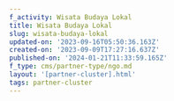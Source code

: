 ```yaml
---
f_activity: Wisata Budaya Lokal
title: Wisata Budaya Lokal
slug: wisata-budaya-lokal
updated-on: '2023-09-16T05:50:36.163Z'
created-on: '2023-09-09T17:27:16.637Z'
published-on: '2024-01-21T11:33:59.165Z'
f_type: cms/partner-type/ngo.md
layout: '[partner-cluster].html'
tags: partner-cluster
---
```



